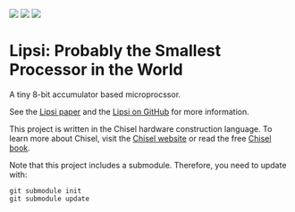 ![](../../workflows/gds/badge.svg) ![](../../workflows/docs/badge.svg) ![](../../workflows/test/badge.svg)

# Lipsi: Probably the Smallest Processor in the World

A tiny 8-bit accumulator based microprocssor.

See the [Lipsi paper](https://www.jopdesign.com/doc/lipsi.pdf) and
the [Lipsi on GitHub](https://github.com/schoeberl/lipsi) for more information.

This project is written in the Chisel hardware construction language.
To learn more about Chisel, visit the [Chisel website](https://www.chisel-lang.org/)
or read the free [Chisel book](http://www.imm.dtu.dk/~masca/chisel-book.html).

Note that this project includes a submodule. Therefore, you need to update with:

```
git submodule init
git submodule update
```